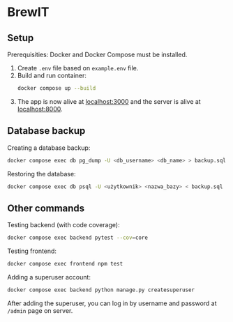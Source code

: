 # BrewIT
## Setup
Prerequisities: Docker and Docker Compose must be installed.

1. Create `.env` file based on `example.env` file.
2. Build and run container:
    ```bash
    docker compose up --build
    ```
3. The app is now alive at [localhost:3000](localhost:3000) and the server is alive at [localhost:8000](localhost:8000).

## Database backup
Creating a database backup:
```bash
docker compose exec db pg_dump -U <db_username> <db_name> > backup.sql
```

Restoring the database:
```bash
docker compose exec db psql -U <użytkownik> <nazwa_bazy> < backup.sql
```

## Other commands
Testing backend (with code coverage):
```bash
docker compose exec backend pytest --cov=core
```

Testing frontend:
```bash
docker compose exec frontend npm test
```

Adding a superuser account:
```bash
docker compose exec backend python manage.py createsuperuser
```
After adding the superuser, you can log in by username and password at `/admin` page on server.
